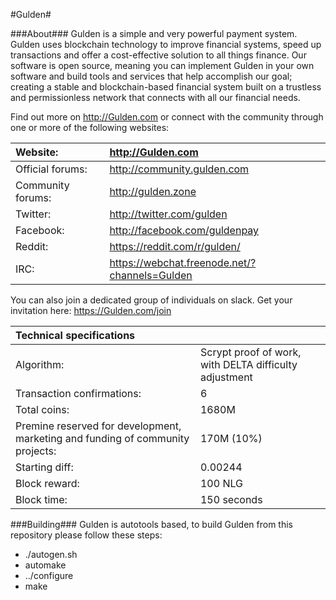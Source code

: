 #Gulden#

###About###
Gulden is a simple and very powerful payment system. Gulden uses blockchain technology to improve financial systems, speed up transactions and offer a cost-effective solution to all things finance. Our software is open source, meaning you can implement Gulden in your own software and build tools and services that help accomplish our goal; creating a stable and blockchain-based financial system built on a trustless and permissionless network that connects with all our financial needs.


Find out more on http://Gulden.com or connect with the community through one or more of the following websites:

|Website:|http://Gulden.com|
|:-----------|:-------|
|Official forums:|http://community.gulden.com|
|Community forums:|http://gulden.zone|
|Twitter:|http://twitter.com/gulden|
|Facebook:|http://facebook.com/guldenpay|
|Reddit:|https://reddit.com/r/gulden/|
|IRC:|https://webchat.freenode.net/?channels=Gulden|


You can also join a dedicated group of individuals on slack. Get your invitation here: 
https://Gulden.com/join


|Technical specifications||
|:-----------|:---------|
|Algorithm:|Scrypt proof of work, with DELTA difficulty adjustment|
|Transaction confirmations:|6|
|Total coins:|1680M|
|Premine reserved for development, marketing and funding of community projects:|170M (10%)|
|Starting diff:|0.00244|
|Block reward:|100 NLG|
|Block time:|150 seconds|


###Building###
Gulden is autotools based, to build Gulden from this repository please follow these steps:
* ./autogen.sh
* automake
* ../configure
* make
